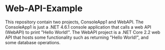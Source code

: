 # Web-API-Example
This repository contain two projects, ConsoleApp1 and WebAPI. The ConsoleApp1 is just a .NET 4.6.1 console application that calls a web API (WebAPI) to print "Hello World!". The WebAPI project is a .NET Core 2.2 web API that hosts some functionality such as returning "Hello World!", and some database operations. 
